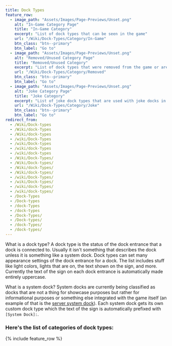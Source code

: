 ```yaml
---
title: Dock Types
feature_row:
  - image_path: "Assets/Images/Page-Previews/Unset.png"
    alt: "In-Game Category Page"
    title: "In-Game Category"
    excerpt: "List of dock types that can be seen in the game"
    url: "/Wiki/Dock-Types/Category/In-Game"
    btn_class: "btn--primary"
    btn_label: "Go to"
  - image_path: "Assets/Images/Page-Previews/Unset.png"
    alt: "Removed/Unused Category Page"
    title: "Removed/Unused Category"
    excerpt: "List of dock types that were removed from the game or are unused but still technically in the game"
    url: "/Wiki/Dock-Types/Category/Removed"
    btn_class: "btn--primary"
    btn_label: "Go to"
  - image_path: "Assets/Images/Page-Previews/Unset.png"
    alt: "Joke Category Page"
    title: "Joke Category"
    excerpt: "List of joke dock types that are used with joke docks in the game"
    url: "/Wiki/Dock-Types/Category/Joke"
    btn_class: "btn--primary"
    btn_label: "Go to"
redirect_from:
  - /Wiki/Dock-types
  - /Wiki/dock-Types
  - /Wiki/dock-types
  - /wiki/Dock-Types
  - /wiki/Dock-types
  - /wiki/dock-Types
  - /wiki/dock-types
  - /Wiki/Dock-Types/
  - /Wiki/Dock-types/
  - /Wiki/dock-Types/
  - /Wiki/dock-types/
  - /wiki/Dock-Types/
  - /wiki/Dock-types/
  - /wiki/dock-Types/
  - /wiki/dock-types/
  - /Dock-Types
  - /Dock-types
  - /dock-Types
  - /dock-types
  - /Dock-Types/
  - /Dock-types/
  - /dock-Types/
  - /dock-types/
---
```


What is a dock type? A dock type is the status of the dock entrance that a dock is connected to. Usually it isn't something that describes the dock unless it is something like a system dock. Dock types can set many appearance settings of the dock entrance for a dock. The list includes stuff like light colors, lights that are on, the text shown on the sign, and more. Currently the text of the sign on each dock entrance is automatically made entirely uppercase.

What is a system dock? System docks are currently being classified as docks that are not a thing for showcase purposes but rather for informational purposes or something else integrated with the game itself (an example of that is the [server system dock](/RBAP-Wiki/Wiki/Docks/Category/In-Game#server-and-game-info-dock)). Each system dock gets its own custom dock type which the text of the sign is automatically prefixed with `[System Dock]:`.

### Here's the list of categories of dock types:

{% include feature_row %}
